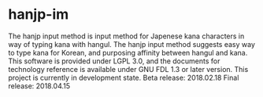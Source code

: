# hanjp-im
The hanjp input method is input method for Japenese kana characters in way of typing kana with hangul.
The hanjp input method suggests easy way to type kana for Korean, and purposing affinity between hangul and kana.
This software is provided under LGPL 3.0, and the documents for technology reference is available under GNU FDL 1.3 or later version.
This project is currently in development state.
Beta release: 2018.02.18
Final release: 2018.04.15
